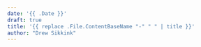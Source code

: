 ```yaml
---
date: '{{ .Date }}'
draft: true
title: '{{ replace .File.ContentBaseName "-" " " | title }}'
author: "Drew Sikkink"
---
```


